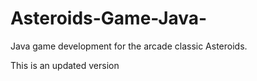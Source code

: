 # Asteroids-Game-Java-
Java game development for the arcade classic Asteroids.

This is an updated version
